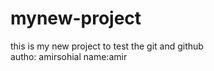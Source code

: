 # mynew-project
this is my new project  to test the git and github
<br/>
autho: amirsohial
name:amir
